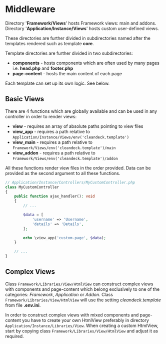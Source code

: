 # Middleware

Directory '**Framework/Views**' hosts Framework views: main and addons.<br>
Directory '**Application/Instance/Views**' hosts custom user-defined views.

These directories are further divided in subdirectories named after the templates rendered such as template **core**.

Template directories are further divided in two subdirectories:
* **components** - hosts components which are often used by many pages i.e. **head.php** and **footer.php**
* **page-content** - hosts the main content of each page

Each template can set up its own logic. See below.

## Basic Views

There are 4 functions which are globally available and can be used in any controller in order to render views:
* **view** - requires an array of absolute paths pointing to view files
* **view_app** - requires a path relative to ```Application/Instance/Views/env('cleandeck.template')```
* **view_main** - requires a path relative to ```Framework/Views/env('cleandeck.template')/main```
* **view_addon** - requires a path relative to ```Framework/Views/env('cleandeck.template')/addon```

All these functions render view files in the order provided. Data can be provided as the second argument to all these
functions.

```php
// Application/Instance/Controllers/MyCustomController.php
class MyCustomController
{
    public function ajax_handler(): void
    {
        // ...

        $data = [
            'username' => 'Username',
            'details' => 'Details',
        ];

        echo \view_app('custom-page', $data);
    }

    // ...
}
```

## Complex Views

Class ```Framework/Libraries/View/HtmlView``` can construct complex views with components and page-content
which belong exclusively to one of the categories: _Framework_, _Application_ or _Addon_.
Class ```Framework/Libraries/View/HtmlView``` will use the setting *cleandeck.template* from file **.env.ini**.

In order to construct complex views with mixed components and page-content you have to create
your own HtmlView preferably in directory ```Application/Instance/Libraries/View```.
When creating a custom HtmlView, start by copying class ```Framework/Libraries/View/HtmlView```
and adjust it as required.
